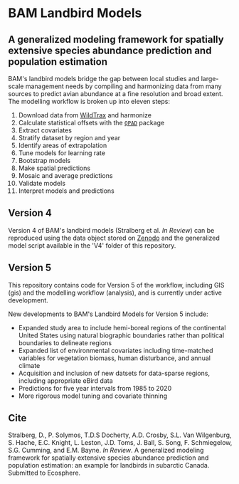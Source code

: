 # BAM Landbird Models

## A generalized modeling framework for spatially extensive species abundance prediction and population estimation

BAM's landbird models bridge the gap between local studies and large-scale management needs by compiling and harmonizing data from many sources to predict avian abundance at a fine resolution and broad extent. The modelling workflow is broken up into eleven steps:

1. Download data from [WildTrax](wildtrax.ca) and harmonize
2. Calculate statistical offsets with the [`QPAD`](github.com/borealbirds/QPAD) package
3. Extract covariates
4. Stratify dataset by region and year
5. Identify areas of extrapolation
6. Tune models for learning rate
7. Bootstrap models
8. Make spatial predictions
9. Mosaic and average predictions
10. Validate models
11. Interpret models and predictions

## Version 4

Version 4 of BAM's landbird models (Stralberg et al. *In Review*) can be reproduced using the data object stored on [Zenodo](https://zenodo.org/records/4042821) and the generalized model script available in the 'V4' folder of this repository. 

## Version 5

This repository contains code for Version 5 of the workflow, including GIS (gis) and the modelling workflow (analysis), and is currently under active development.

New developments to BAM's Landbird Models for Version 5 include:

* Expanded study area to include hemi-boreal regions of the continental United States using natural biographic boundaries rather than political boundaries to delineate regions
* Expanded list of environmental covariates including time-matched variables for vegetation biomass, human disturbance, and annual climate
* Acquisition and inclusion of new datsets for data-sparse regions, including appropriate eBird data
* Predictions for five year intervals from 1985 to 2020
* More rigorous model tuning and covariate thinning

## Cite
Stralberg, D., P. Solymos, T.D.S Docherty, A.D. Crosby, S.L. Van Wilgenburg, S. Hache, E.C. Knight, L. Leston, J.D. Toms, J. Ball, S. Song, F. Schmiegelow, S.G. Cumming, and E.M. Bayne. *In Review*. A generalized modeling framework for spatially extensive species abundance prediction and population estimation: an example for landbirds in subarctic Canada. Submitted to Ecosphere.
